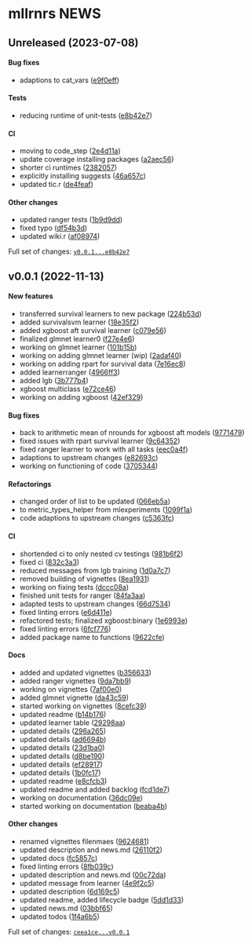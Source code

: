 # mllrnrs NEWS

## Unreleased (2023-07-08)

#### Bug fixes

-   adaptions to cat\_vars
    ([e9f0eff](https://github.com/kapsner/mllrnrs/tree/e9f0effbc2b1274f8f32a86c12b4a68ece9163de))

#### Tests

-   reducing runtime of unit-tests
    ([e8b42e7](https://github.com/kapsner/mllrnrs/tree/e8b42e7bed2392900d1495e666ce0363cfe0a3e4))

#### CI

-   moving to code\_step
    ([2e4d11a](https://github.com/kapsner/mllrnrs/tree/2e4d11a96f5f91f62e05772f77237ac384f7e130))
-   update coverage installing packages
    ([a2aec56](https://github.com/kapsner/mllrnrs/tree/a2aec569a52d66c2ba9feb2c6ae825c1afb3be92))
-   shorter ci runtimes
    ([2382057](https://github.com/kapsner/mllrnrs/tree/2382057f7827370c7e4f7a5cb575fe0d663f026a))
-   explicitly installing suggests
    ([46a657c](https://github.com/kapsner/mllrnrs/tree/46a657c03da03110917dcc3654d7b9967af5d97a))
-   updated tic.r
    ([de4feaf](https://github.com/kapsner/mllrnrs/tree/de4feaf376eb6d0af75cce19d0bc4cd50b223275))

#### Other changes

-   updated ranger tests
    ([1b9d9dd](https://github.com/kapsner/mllrnrs/tree/1b9d9ddaf89b50e7b19f6d701e1e3b6826f05b0a))
-   fixed typo
    ([df54b3d](https://github.com/kapsner/mllrnrs/tree/df54b3d69207dba0893a4dedaa97f0f843178390))
-   updated wiki.r
    ([af08974](https://github.com/kapsner/mllrnrs/tree/af0897471d09d71b29a10218030ad573a1b303c0))

Full set of changes:
[`v0.0.1...e8b42e7`](https://github.com/kapsner/mllrnrs/compare/v0.0.1...e8b42e7)

## v0.0.1 (2022-11-13)

#### New features

-   transferred survival learners to new package
    ([224b53d](https://github.com/kapsner/mllrnrs/tree/224b53de29300d070ed9b91aac87915732f3a350))
-   added survivalsvm learner
    ([18e35f2](https://github.com/kapsner/mllrnrs/tree/18e35f2d70d90791e0a1b775841fd0c5bafc35eb))
-   added xgboost aft survival learner
    ([c079e56](https://github.com/kapsner/mllrnrs/tree/c079e56eecc4461cdb5334bca60830024c84883b))
-   finalized glmnet learner0
    ([f27e4e6](https://github.com/kapsner/mllrnrs/tree/f27e4e6b5cbdba7616acae247628a5560ccede9c))
-   working on glmnet learner
    ([101b15b](https://github.com/kapsner/mllrnrs/tree/101b15bac5795ee285a36e7c9b312c0443062499))
-   working on adding glmnet learner (wip)
    ([2adaf40](https://github.com/kapsner/mllrnrs/tree/2adaf405a30679fb49233f5f4a42279e0d688541))
-   working on adding rpart for survival data
    ([7e16ec8](https://github.com/kapsner/mllrnrs/tree/7e16ec8219b6b9aee42b0b12c8d5e08e752ea627))
-   added learnerranger
    ([4966ff3](https://github.com/kapsner/mllrnrs/tree/4966ff3d2320de6868e6ce99fa5e3cb12f41be36))
-   added lgb
    ([3b777b4](https://github.com/kapsner/mllrnrs/tree/3b777b4d2f7ecaf7d90c80bbc7a3a9a7f2c3bfe6))
-   xgboost multiclass
    ([e72ce46](https://github.com/kapsner/mllrnrs/tree/e72ce46d870d73bf5aa43d12c7270074f8697700))
-   working on adding xgboost
    ([42ef329](https://github.com/kapsner/mllrnrs/tree/42ef329443ef56b95ea5d5e632e1d733f91b1dab))

#### Bug fixes

-   back to arithmetic mean of nrounds for xgboost aft models
    ([9771479](https://github.com/kapsner/mllrnrs/tree/9771479c6ba609f5b950d39cdc2154ede57c6a0c))
-   fixed issues with rpart survival learner
    ([9c64352](https://github.com/kapsner/mllrnrs/tree/9c643525dea8863a40be5792fb9e8dac79b0b616))
-   fixed ranger learner to work with all tasks
    ([eec0a4f](https://github.com/kapsner/mllrnrs/tree/eec0a4f5dab8d00a24c10046ff8c7a02e5e3cdc7))
-   adaptions to upstream changes
    ([e82693c](https://github.com/kapsner/mllrnrs/tree/e82693c3725313f13f57359d9656e595b3b22564))
-   working on functioning of code
    ([3705344](https://github.com/kapsner/mllrnrs/tree/3705344129e61879259fb4e025d8af3db03025e1))

#### Refactorings

-   changed order of list to be updated
    ([066eb5a](https://github.com/kapsner/mllrnrs/tree/066eb5a05408e92025c570b58def13c29ed25bab))
-   to metric\_types\_helper from mlexperiments
    ([1099f1a](https://github.com/kapsner/mllrnrs/tree/1099f1aac600c2cac41a789ca5bdfcc91f2f802b))
-   code adaptions to upstream changes
    ([c5363fc](https://github.com/kapsner/mllrnrs/tree/c5363fc2be191343ef5ebfd3363a535e0ea5e458))

#### CI

-   shortended ci to only nested cv testings
    ([981b6f2](https://github.com/kapsner/mllrnrs/tree/981b6f2015c1afc3622ddc407874da61c04fc75a))
-   fixed ci
    ([832c3a3](https://github.com/kapsner/mllrnrs/tree/832c3a3f1ad1e3703b9e00600818fcf45b1a7245))
-   reduced messages from lgb training
    ([1d0a7c7](https://github.com/kapsner/mllrnrs/tree/1d0a7c7881065df79274579809e6e307bff40f4b))
-   removed building of vignettes
    ([8ea1931](https://github.com/kapsner/mllrnrs/tree/8ea193198e556056952db2dbf22fa94e4e16c695))
-   working on fixing tests
    ([dccc08a](https://github.com/kapsner/mllrnrs/tree/dccc08ab68d15d2e4a49c23c29936f746ba13cab))
-   finished unit tests for ranger
    ([84fa3aa](https://github.com/kapsner/mllrnrs/tree/84fa3aae461ee1479e0d173ad69c75454e1193dc))
-   adapted tests to upstream changes
    ([66d7534](https://github.com/kapsner/mllrnrs/tree/66d75346960ed9df07dbf88743bf9f6e9952a777))
-   fixed linting errors
    ([e6d411e](https://github.com/kapsner/mllrnrs/tree/e6d411edcc1f280759f29b157fe476162a74c94a))
-   refactored tests; finalized xgboost:binary
    ([1e6993e](https://github.com/kapsner/mllrnrs/tree/1e6993ef7e7cb9569a9a5dbef60be66d83cbdfa0))
-   fixed linting errors
    ([6fcf776](https://github.com/kapsner/mllrnrs/tree/6fcf776dde9ba7c6b2b6cce47aa864c9d1c9fd00))
-   added package name to functions
    ([9622cfe](https://github.com/kapsner/mllrnrs/tree/9622cfeac556a3e8341078e138974a42b81b8c90))

#### Docs

-   added and updated vignettes
    ([b356633](https://github.com/kapsner/mllrnrs/tree/b3566339875dc200b850688564e102163260feba))
-   added ranger vignettes
    ([9da7bb9](https://github.com/kapsner/mllrnrs/tree/9da7bb90f7467f77f187406a1fbc11f8c1b88042))
-   working on vignettes
    ([7af00e0](https://github.com/kapsner/mllrnrs/tree/7af00e0af8e6f282e7cf6dd709defa7d5a9448dc))
-   added glmnet vignette
    ([da43c59](https://github.com/kapsner/mllrnrs/tree/da43c5902d71f6f4e864f26c626c3900aed8eada))
-   started working on vignettes
    ([8cefc39](https://github.com/kapsner/mllrnrs/tree/8cefc399987adee3302783a4561755bd0499d208))
-   updated readme
    ([b14b176](https://github.com/kapsner/mllrnrs/tree/b14b17683dc8a54eb843b54aa1f562ffc7354285))
-   updated learner table
    ([29298aa](https://github.com/kapsner/mllrnrs/tree/29298aac830529dbabcb1d6f0351c9c2fa14d90d))
-   updated details
    ([296a265](https://github.com/kapsner/mllrnrs/tree/296a2650121722f2e269b4496961b9d762136cbd))
-   updated details
    ([ad6694b](https://github.com/kapsner/mllrnrs/tree/ad6694b39ae7168d4e4cb80c972596216f747473))
-   updated details
    ([23d1ba0](https://github.com/kapsner/mllrnrs/tree/23d1ba0872d5c6541756696a27db3a5b376a89ab))
-   updated details
    ([d8be190](https://github.com/kapsner/mllrnrs/tree/d8be19038f50d4dd98d2ced08e92a2edffd4e72f))
-   updated details
    ([ef28917](https://github.com/kapsner/mllrnrs/tree/ef289171cd3072b882ce874a2e974d2f3c87226c))
-   updated details
    ([1b0fc17](https://github.com/kapsner/mllrnrs/tree/1b0fc17bba5379df75608db7f92d9e1b95281396))
-   updated readme
    ([e8cfcb3](https://github.com/kapsner/mllrnrs/tree/e8cfcb36aeb2ff29d622179a64b2a1f65db32e78))
-   updated readme and added backlog
    ([fcd1de7](https://github.com/kapsner/mllrnrs/tree/fcd1de7f7e800367ea6f99e93342c8c432907139))
-   working on documentation
    ([36dc09e](https://github.com/kapsner/mllrnrs/tree/36dc09ed9a3964172320151ad9351df764de9c6d))
-   started working on documentation
    ([beaba4b](https://github.com/kapsner/mllrnrs/tree/beaba4bf2bf78dd39c1f0b4114ee98e8fc1a718e))

#### Other changes

-   renamed vignettes filenmaes
    ([9624681](https://github.com/kapsner/mllrnrs/tree/96246818c6a28b68a9f276fe6b89b0ad694dfabc))
-   updated description and news.md
    ([26110f2](https://github.com/kapsner/mllrnrs/tree/26110f2560889a8d9b6f9f4abb60bb4439c89db8))
-   updated docs
    ([fc5857c](https://github.com/kapsner/mllrnrs/tree/fc5857c4e0ce69a9b660e6f881b224af92367267))
-   fixed linting errors
    ([8fb039c](https://github.com/kapsner/mllrnrs/tree/8fb039cef6463848fc3d81aad6205b5fc3c415af))
-   updated description and news.md
    ([00c72da](https://github.com/kapsner/mllrnrs/tree/00c72da72cc1cba4b2d67c8f6d7de234f7baa181))
-   updated message from learner
    ([4e9f2c5](https://github.com/kapsner/mllrnrs/tree/4e9f2c5c9b005ad09a83010581b2f90b1b62875c))
-   updated description
    ([6d169c5](https://github.com/kapsner/mllrnrs/tree/6d169c5da56da61146ac9181313a3db813ccfb4b))
-   updated readme, added lifecycle badge
    ([5dd1d33](https://github.com/kapsner/mllrnrs/tree/5dd1d330f44fc4a25e4c6de63bd288d57576b846))
-   updated news.md
    ([03bbf65](https://github.com/kapsner/mllrnrs/tree/03bbf65aff08304f9bcaa6f22ea554a5bed39358))
-   updated todos
    ([1f4a6b5](https://github.com/kapsner/mllrnrs/tree/1f4a6b52c1f9a64eb7143e99843618329182ca08))

Full set of changes:
[`ceea1ce...v0.0.1`](https://github.com/kapsner/mllrnrs/compare/ceea1ce...v0.0.1)
